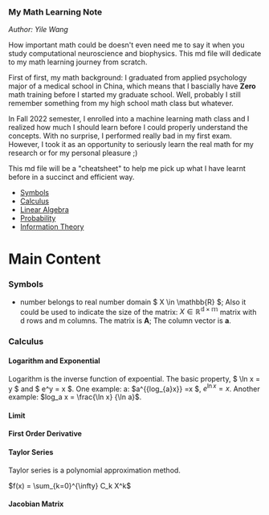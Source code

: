 ### My Math Learning Note

*Author: Yile Wang*

How important math could be doesn't even need me to say it when you study computational neuroscience and biophysics. This md file will dedicate to my math learning journey from scratch.

First of first, my math background: I graduated from applied psychology major of a medical school in China, which means that I bascially have **Zero** math training before I started my graduate school. Well, probably I still remember something from my high school math class but whatever. 

In Fall 2022 semester, I enrolled into a machine learning math class and I realized how much I should learn before I could properly understand the concepts. With no surprise, I performed really bad in my first exam. However, I took it as an opportunity to seriously learn the real math for my research or for my personal pleasure ;)

This md file will be a "cheatsheet" to help me pick up what I have learnt before in a succinct and efficient way. 

* [Symbols](###Symbols)
* [Calculus](###Calculus)
* [Linear Algebra]()
* [Probability]()
* [Information Theory]()




# Main Content

### Symbols

- number belongs to real number domain
$ X \in \mathbb{R} $; Also it could be used to indicate the size of the matrix: $X \in \mathbb{R^{d \times m}}$ matrix with d rows and m columns. The matrix is $\mathbf{A}$; The column vector is $\mathbf{a}$. 






### Calculus

#### Logarithm and Exponential

Logarithm is the inverse function of expoential. The basic property, $ \ln x = y $ and $ e^y = x $. One example: a: $a^{{log_{a}x}} =x $, $e^{\ln x} = x$. Another example: $log_a x = \frac{\ln x}  {\ln a}$. 

#### Limit


#### First Order Derivative


#### Taylor Series

Taylor series is a polynomial approximation method.

$f(x) = \sum_{k=0}^{\infty} C_k X^k$


#### Jacobian Matrix



